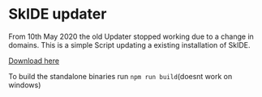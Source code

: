 # SkIDE updater
From 10th May 2020 the old Updater stopped working due to a change in domains.
This is a simple Script updating a existing installation of SkIDE.

[Download here](https://github.com/liz3/SkIDE-launcher/releases/latest)

To build the standalone binaries run `npm run build`(doesnt work on windows)
